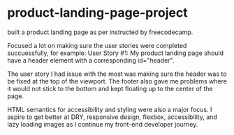 # product-landing-page-project
built a product landing page as per instructed by freecodecamp.

Focused a lot on making sure the user stories were completed succuessfully, for example: User Story #1: My product landing page should have a header element with a corresponding id="header". 

The user story I had issue with the most was making sure the header was to be fixed at the top of the viewport. The footer also gave me problems where it would not stick to the bottom and kept floating up to the center of the page. 

HTML semantics for accessibility and styling were also a major focus. I aspire to get better at DRY, responsive design, flexbox, accessibility, and lazy loading images as I continue my front-end developer journey. 

